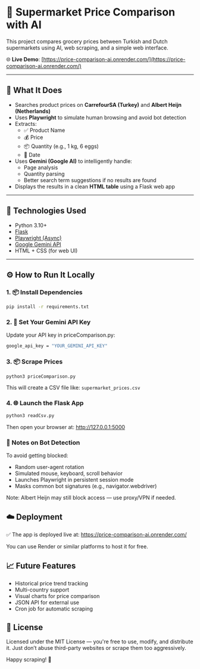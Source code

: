 # 🛒 Supermarket Price Comparison with AI

This project compares grocery prices between Turkish and Dutch supermarkets using AI, web scraping, and a simple web interface.

🌐 **Live Demo**: [https://price-comparison-ai.onrender.com/](https://price-comparison-ai.onrender.com/)

---

## 🚀 What It Does

- Searches product prices on **CarrefourSA (Turkey)** and **Albert Heijn (Netherlands)**
- Uses **Playwright** to simulate human browsing and avoid bot detection
- Extracts:
  - ✅ Product Name
  - 💰 Price
  - 📦 Quantity (e.g., 1 kg, 6 eggs)
  - 📅 Date
- Uses **Gemini (Google AI)** to intelligently handle:
  - Page analysis
  - Quantity parsing
  - Better search term suggestions if no results are found
- Displays the results in a clean **HTML table** using a Flask web app

---

## 🧰 Technologies Used

- Python 3.10+
- [Flask](https://flask.palletsprojects.com/)
- [Playwright (Async)](https://playwright.dev/python/)
- [Google Gemini API](https://ai.google.dev/)
- HTML + CSS (for web UI)

---

## ⚙️ How to Run It Locally

### 1. 📦 Install Dependencies

```bash
pip install -r requirements.txt
```

### 2. 🔑 Set Your Gemini API Key
Update your API key in priceComparison.py:

```bash
google_api_key = "YOUR_GEMINI_API_KEY"
```

### 3. 📦 Scrape Prices

```bash
python3 priceComparison.py
```

This will create a CSV file like: `supermarket_prices.csv`

### 4. 🌐 Launch the Flask App

```bash
python3 readCsv.py
```

Then open your browser at: http://127.0.0.1:5000

### 🔐 Notes on Bot Detection
To avoid getting blocked:
- Random user-agent rotation
- Simulated mouse, keyboard, scroll behavior
- Launches Playwright in persistent session mode
- Masks common bot signatures (e.g., navigator.webdriver)

Note: Albert Heijn may still block access — use proxy/VPN if needed.

## ☁️ Deployment
✅ The app is deployed live at:
https://price-comparison-ai.onrender.com/

You can use Render or similar platforms to host it for free.

## 📈 Future Features
- Historical price trend tracking
- Multi-country support
- Visual charts for price comparison
- JSON API for external use
- Cron job for automatic scraping

## 📄 License
Licensed under the MIT License — you're free to use, modify, and distribute it. Just don’t abuse third-party websites or scrape them too aggressively.

Happy scraping! 🛒
